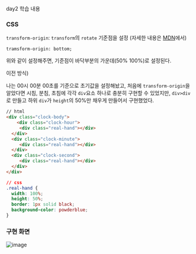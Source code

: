 day2 학습 내용

### CSS

`transform-origin`: `transform`의 `rotate` 기준점을 설정 (자세한 내용은 [MDN](https://developer.mozilla.org/en-US/docs/Web/CSS/transform-origin)에서)

```
tramsform-origin: bottom;
```

위와 같이 설정해주면, 기준점이 바닥부분의 가운데(50% 100%)로 설정된다.



이전 방식)

나는 00시 00분 00초를 기준으로 초기값을 설정해놨고, 처음에 `transform-origin`을 알았다면 시침, 분침, 초침에 각각 `div`요소 하나로 충분히 구현할 수 있었지만, `div>div` 로 만들고 하위 `div`가 `height`의 50%만 채우게 만들어서 구현했었다.

```html
// html
<div class="clock-body">
	<div class="clock-hour">
     <div class="real-hand"></div>
  </div>
  <div class="clock-minute">
     <div class="real-hand"></div>
  </div>
  <div class="clock-second">
     <div class="real-hand"></div>
  </div>
</div>
```

```css
// css
.real-hand {
  width: 100%;
  height: 50%;
  border: 1px solid black;
  background-color: powderblue;
}
```



### 구현 화면

![image](https://user-images.githubusercontent.com/70627979/143889366-373e508f-ddac-478e-9dd6-b13c97a26d53.png)
